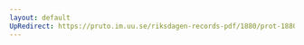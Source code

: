 ```yaml
---
layout: default
UpRedirect: https://pruto.im.uu.se/riksdagen-records-pdf/1880/prot-1880--fk--009.pdf
---
```

